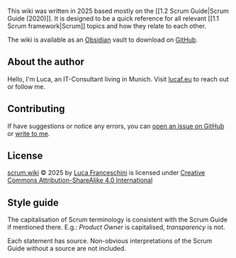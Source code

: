 This wiki was written in 2025 based mostly on the [[1.2 Scrum Guide|Scrum Guide (2020)]]. It is designed to be a quick reference for all relevant [[1.1 Scrum framework|Scrum]] topics and how they relate to each other.

The wiki is available as an [Obsidian](https://obsidian.md/)  vault to download on [GitHub](https://github.com/lucafrance/scrum.wiki-vault).
## About the author
Hello, I'm Luca, an IT-Consultant living in Munich. Visit [lucaf.eu](https://lucaf.eu/) to reach out or follow me.
## Contributing
If have suggestions or notice any errors, you can [open an issue on GitHub](https://github.com/lucafrance/scrum.wiki-vault/issues) or [write to me](https://lucaf.eu/contact).
## License
<a href="https://scrum.wiki">scrum.wiki</a> © 2025 by <a href="https://lucaf.eu/">Luca Franceschini</a> is licensed under <a href="https://creativecommons.org/licenses/by-sa/4.0/">Creative Commons Attribution-ShareAlike 4.0 International</a><img src="https://mirrors.creativecommons.org/presskit/icons/cc.svg" alt="" style="max-width: 1em;max-height:1em;margin-left: .2em;"><img src="https://mirrors.creativecommons.org/presskit/icons/by.svg" alt="" style="max-width: 1em;max-height:1em;margin-left: .2em;"><img src="https://mirrors.creativecommons.org/presskit/icons/sa.svg" alt="" style="max-width: 1em;max-height:1em;margin-left: .2em;">
## Style guide
The capitalisation of Scrum terminology is consistent with the Scrum Guide if mentioned there. E.g.: *Product Owner* is capitalised, *transparency* is not.

Each statement has source. Non-obvious interpretations of the Scrum Guide without a source are not included.
